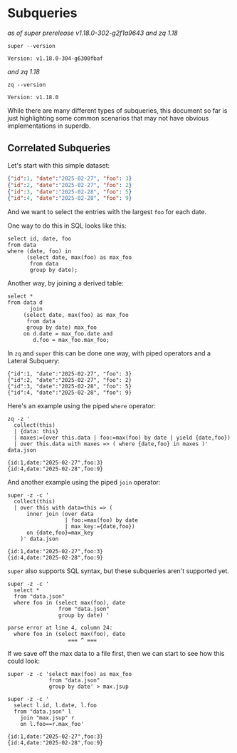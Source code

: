 # Subqueries

_as of super prerelease v1.18.0-302-g2f1a9643 and zq 1.18_

```mdtest-command
super --version
```
```mdtest-output
Version: v1.18.0-304-g6300fbaf
```
_and zq 1.18_
```mdtest-command
zq --version
```
```mdtest-output
Version: v1.18.0
```

While there are many different types of subqueries, this document so far is just
highlighting some common scenarios that may not have obvious implementations in
superdb.

## Correlated Subqueries

Let's start with this simple dataset:

```json lines
{"id":1, "date":"2025-02-27", "foo": 3}
{"id":2, "date":"2025-02-27", "foo": 2}
{"id":3, "date":"2025-02-28", "foo": 5}
{"id":4, "date":"2025-02-28", "foo": 9}
```

And we want to select the entries with the largest `foo` for each date.

One way to do this in SQL looks like this:

```sqlite
select id, date, foo
from data
where (date, foo) in
      (select date, max(foo) as max_foo
       from data
       group by date);
```

Another way, by joining a derived table:

```sqlite
select *
from data d
       join
     (select date, max(foo) as max_foo
      from data
      group by date) max_foo
     on d.date = max_foo.date and
        d.foo = max_foo.max_foo;
```

In `zq` and `super` this can be done one way, with piped operators and a Lateral
Subquery:

```mdtest-input data.json
{"id":1, "date":"2025-02-27", "foo": 3}
{"id":2, "date":"2025-02-27", "foo": 2}
{"id":3, "date":"2025-02-28", "foo": 5}
{"id":4, "date":"2025-02-28", "foo": 9}
```

Here's an example using the piped `where` operator:
```mdtest-command
zq -z '
  collect(this)
  | {data: this}
  | maxes:=(over this.data | foo:=max(foo) by date | yield {date,foo})
  | over this.data with maxes => ( where {date,foo} in maxes )' data.json
```
```mdtest-output
{id:1,date:"2025-02-27",foo:3}
{id:4,date:"2025-02-28",foo:9}
```
                                              
And another example using the piped `join` operator:
```mdtest-command
super -z -c '
  collect(this)
  | over this with data=this => (
      inner join (over data
                  | foo:=max(foo) by date
                  | max_key:={date,foo})
      on {date,foo}=max_key
    )' data.json
```
```mdtest-output
{id:1,date:"2025-02-27",foo:3}
{id:4,date:"2025-02-28",foo:9}
```
                                 
`super` also supports SQL syntax, but these subqueries aren't supported yet.
                                         
```mdtest-command fails
super -z -c '
  select * 
  from "data.json"
  where foo in (select max(foo), date
                from "data.json"
                group by date) '
```
```mdtest-output
parse error at line 4, column 24:
  where foo in (select max(foo), date
                   === ^ ===
```
  
If we save off the max data to a file first, then we can start to see how this
could look:
```mdtest-command
super -z -c 'select max(foo) as max_foo 
             from "data.json" 
             group by date' > max.jsup
             
super -z -c '
  select l.id, l.date, l.foo
  from "data.json" l
    join "max.jsup" r
    on l.foo==r.max_foo'
```                   
```mdtest-output                  
{id:1,date:"2025-02-27",foo:3}
{id:4,date:"2025-02-28",foo:9}
```
